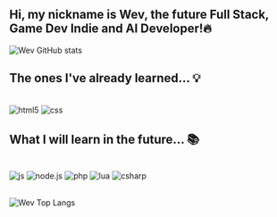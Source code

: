 
## Hi, my nickname is Wev, the future Full Stack, Game Dev Indie and AI Developer!🔥

![Wev GitHub stats](https://github-readme-stats.vercel.app/api?username=Wev237&show_icons=true&theme=merko)

## The ones I've already learned... 💡

<div style="display: inline block"><br/>
    <img align="center" alt="html5" src="https://img.shields.io/badge/HTML5-E34F26?style=for-the-badge&logo=html5&logoColor=white"/>
    <img align="center" alt="css" src="https://img.shields.io/badge/CSS3-1572B6?style=for-the-badge&logo=css3&logoColor=white"/>
</div>    

## What I will learn in the future... 📚

<div style="display: inline block"><br/>
    <img align="center" alt="js" src="https://img.shields.io/badge/JavaScript-F7DF1E?style=for-the-badge&logo=javascript&logoColor=black"/>
    <img align="center" alt="node.js" src="https://img.shields.io/badge/Node.js-43853D?style=for-the-badge&logo=node.js&logoColor=white"/>
    <img align="center" alt="php" src="https://img.shields.io/badge/PHP-777BB4?style=for-the-badge&logo=php&logoColor=white"/>
    <img align="center" alt="lua" src="https://img.shields.io/badge/Lua-2C2D72?style=for-the-badge&logo=lua&logoColor=white"/>
    <img align="center" alt="csharp" src="https://img.shields.io/badge/C%23-239120?style=for-the-badge&logo=c-sharp&logoColor=white"/>
</div><br/>

![Wev Top Langs](https://github-readme-stats.vercel.app/api/top-langs/?username=Wev237&show=compact)
